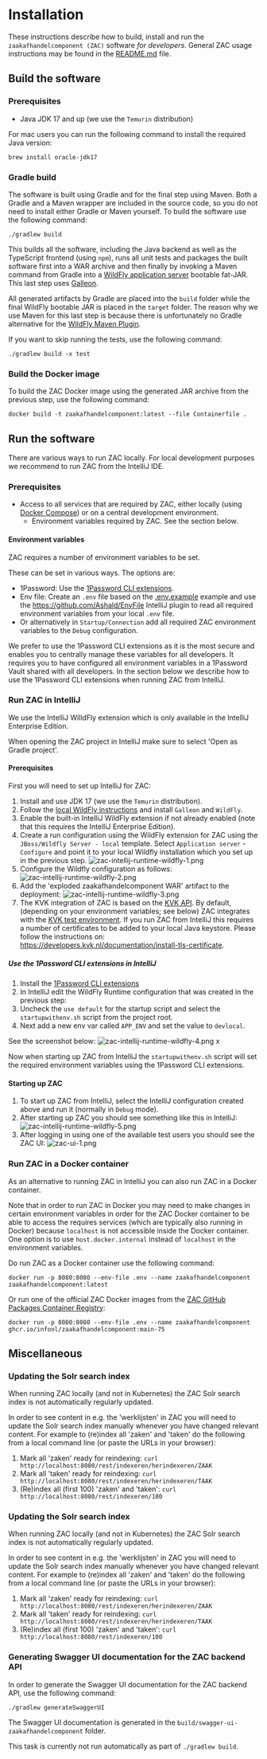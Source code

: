 # Installation

These instructions describe how to build, install and run the `zaakafhandelcomponent (ZAC)` software _for developers_.
General ZAC usage instructions may be found in the [README.md](../README.md) file.

## Build the software

### Prerequisites

- Java JDK 17 and up (we use the `Temurin` distribution)

For mac users you can run the following command to install the required Java version:

```shell
brew install oracle-jdk17
```

### Gradle build

The software is built using Gradle and for the final step using Maven.
Both a Gradle and a Maven wrapper are included in the source code, so you do not need to install either Gradle or Maven yourself.
To build the software use the following command:

```shell
./gradlew build
```

This builds all the software, including the Java backend as well as the TypeScript frontend (using `npm`), runs all unit tests
and packages the built software first into a WAR archive and then finally by invoking a Maven command from Gradle into a
[WildFly application server](https://www.wildfly.org/) bootable fat-JAR. This last step uses [Galleon](https://docs.wildfly.org/galleon/).

All generated artifacts by Gradle are placed into the `build` folder while the final WildFly bootable JAR is placed in the `target` folder. The reason why we use Maven for this last step is because there is unfortunately no Gradle alternative for the [WildFly Maven Plugin](https://docs.wildfly.org/wildfly-maven-plugin).

If you want to skip running the tests, use the following command:

```shell
./gradlew build -x test
```

### Build the Docker image

To build the ZAC Docker image using the generated JAR archive from the previous step, use the following command:

```shell
docker build -t zaakafhandelcomponent:latest --file Containerfile .
```

## Run the software

There are various ways to run ZAC locally.
For local development purposes we recommend to run ZAC from the IntelliJ IDE.

### Prerequisites

- Access to all services that are required by ZAC, either locally (using [Docker Compose](INSTALL-DOCKER-COMPOSE.md)) or on a central development environment.
  - Environment variables required by ZAC. See the section below.

#### Environment variables

ZAC requires a number of environment variables to be set.

These can be set in various ways. The options are:

- 1Password: Use the [1Password CLI extensions](https://developer.1password.com/docs/cli/).
- Env file: Create an `.env` file based on the [.env.example](../.env.example) example and use the https://github.com/Ashald/EnvFile IntelliJ plugin to read all required environment variables from your local `.env` file.
- Or alternatively in `Startup/Connection` add all required ZAC environment variables to the `Debug` configuration.

We prefer to use the 1Password CLI extensions as it is the most secure and enables you to
centrally manage these variables for all developers.
It requires you to have configured all environment variables in a 1Password Vault shared with all developers.
In the section below we describe how to use the 1Password CLI extensions when running ZAC from IntelliJ.

### Run ZAC in IntelliJ

We use the IntelliJ WilldFly extension which is only available in the IntelliJ Enterprise Edition.

When opening the ZAC project in IntelliJ make sure to select 'Open as Gradle project'.

#### Prerequisites

First you will need to set up IntelliJ for ZAC:

1. Install and use JDK 17 (we use the `Temurin` distribution).
2. Follow the [local WildFly instructions](../scripts/wildfly/README.md) and install `Galleon` and `WildFly`.
3. Enable the built-in IntelliJ WildFly extension if not already enabled (note that this requires the IntelliJ Enterprise Edition).
4. Create a run configuration using the WildFly extension for ZAC using the `JBoss/Wildfly Server - local` template.
   Select `Application server` - `Configure` and point it to your local Wildfly installation which you set up in the previous step.
   ![zac-intellij-runtime-wildfly-1.png](img/zac-intellij-runtime-wildfly-1.png)
5. Configure the Wildfly configuration as follows:
   ![zac-intellij-runtime-wildfly-2.png](img/zac-intellij-runtime-wildfly-2.png)
6. Add the 'exploded zaakafhandelcomponent WAR' artifact to the deployment:
   ![zac-intellij-runtime-wildfly-3.png](img/zac-intellij-runtime-wildfly-3.png)
7. The KVK integration of ZAC is based on the [KVK API](https://developers.kvk.nl/).
   By default, (depending on your environment variables; see below) ZAC integrates with the [KVK test environment](https://developers.kvk.nl/documentation/testing).
   If you run ZAC from IntelliJ this requires a number of certificates to be added to your local Java keystore. Please follow the instructions on: https://developers.kvk.nl/documentation/install-tls-certificate.

##### Use the 1Password CLI extensions in IntelliJ

1. Install the [1Password CLI extensions](https://developer.1password.com/docs/cli/)
2. In IntelliJ edit the WildFly Runtime configuration that was created in the previous step:
3. Uncheck the `use default` for the startup script and select the `startupwithenv.sh` script from the project root.
4. Next add a new env var called `APP_ENV` and set the value to `devlocal`.

See the screenshot below:
![zac-intellij-runtime-wildfly-4.png](img/zac-intellij-runtime-wildfly-4.png) x

Now when starting up ZAC from IntelliJ the `startupwithenv.sh` script will set the required environment variables
using the 1Password CLI extensions.

#### Starting up ZAC

1. To start up ZAC from IntelliJ, select the IntelliJ configuration created above and run it (normally in `Debug` mode).
2. After starting up ZAC you should see something like this in IntelliJ:
   ![zac-intellij-runtime-wildfly-5.png](img/zac-intellij-runtime-wildfly-5.png)
3. After logging in using one of the available test users you should see the ZAC UI:
   ![zac-ui-1.png](img/zac-ui-1.png)

### Run ZAC in a Docker container

As an alternative to running ZAC in IntelliJ you can also run ZAC in a Docker container.

Note that in order to run ZAC in Docker you may need to make changes in certain environment variables in order for
the ZAC Docker container to be able to access the requires services (which are typically also running in Docker)
because `localhost` is not accessible inside the Docker container.
One option is to use `host.docker.internal` instead of `localhost` in the environment variables.

Do run ZAC as a Docker container use the following command:

```shell
docker run -p 8080:8080 --env-file .env --name zaakafhandelcomponent zaakafhandelcomponent:latest
```

Or run one of the official ZAC Docker images from the [ZAC GitHub Packages Container Registry](https://github.com/infonl/dimpact-zaakafhandelcomponent/pkgs/container/zaakafhandelcomponent):

```shell
docker run -p 8080:8080 --env-file .env --name zaakafhandelcomponent ghcr.io/infonl/zaakafhandelcomponent:main-75
```

## Miscellaneous

### Updating the Solr search index

When running ZAC locally (and not in Kubernetes) the ZAC Solr search index is not automatically regularly updated.

In order to see content in e.g. the 'werklijsten' in ZAC you will need to update the Solr search index manually whenever you have changed relevant content.
For example to (re)index all 'zaken' and 'taken' do the following from a local command line (or paste the URLs in your browser):

1. Mark all 'zaken' ready for reindexing: `curl http://localhost:8080/rest/indexeren/herindexeren/ZAAK`
2. Mark all 'taken' ready for reindexing: `curl http://localhost:8080/rest/indexeren/herindexeren/TAAK`
3. (Re)index all (first 100) 'zaken' and 'taken': `curl http://localhost:8080/rest/indexeren/100`

### Updating the Solr search index

When running ZAC locally (and not in Kubernetes) the ZAC Solr search index is not automatically regularly updated.

In order to see content in e.g. the 'werklijsten' in ZAC you will need to update the Solr search index manually whenever you have changed relevant content.
For example to (re)index all 'zaken' and 'taken' do the following from a local command line (or paste the URLs in your browser):

1. Mark all 'zaken' ready for reindexing: `curl http://localhost:8080/rest/indexeren/herindexeren/ZAAK`
2. Mark all 'taken' ready for reindexing: `curl http://localhost:8080/rest/indexeren/herindexeren/TAAK`
3. (Re)index all (first 100) 'zaken' and 'taken': `curl http://localhost:8080/rest/indexeren/100`

### Generating Swagger UI documentation for the ZAC backend API

In order to generate the Swagger UI documentation for the ZAC backend API, use the following command:

```shell
./gradlew generateSwaggerUI
```

The Swagger UI documentation is generated in the `build/swagger-ui-zaakafhandelcomponent` folder.

This task is currently not run automatically as part of `./gradlew build`.
